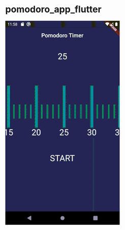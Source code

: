# pomodoro_app_flutter
![alt-text](https://github.com/ptuzinek/pomodoro_app_flutter/blob/master/pomodoro.gif)
